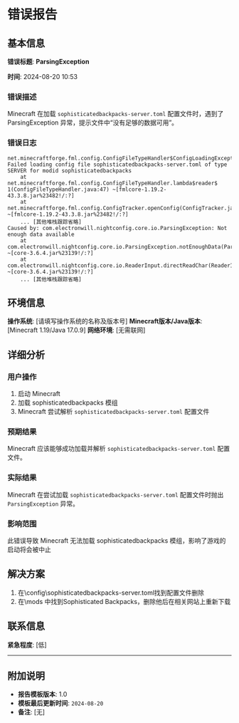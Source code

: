 # 错误报告

## 基本信息

**错误标题**: **ParsingException**

**时间**: 2024-08-20 10:53

### 错误描述

Minecraft 在加载 `sophisticatedbackpacks-server.toml` 配置文件时，遇到了 ParsingException 异常，提示文件中“没有足够的数据可用”。

### 错误日志

```log
net.minecraftforge.fml.config.ConfigFileTypeHandler$ConfigLoadingException: Failed loading config file sophisticatedbackpacks-server.toml of type SERVER for modid sophisticatedbackpacks
	at net.minecraftforge.fml.config.ConfigFileTypeHandler.lambda$reader$
1(ConfigFileTypeHandler.java:47) ~[fmlcore-1.19.2-43.3.8.jar%23482!/:?]
	at net.minecraftforge.fml.config.ConfigTracker.openConfig(ConfigTracker.java:60) ~[fmlcore-1.19.2-43.3.8.jar%23482!/:?]
	... [其他堆栈跟踪省略]
Caused by: com.electronwill.nightconfig.core.io.ParsingException: Not enough data available
	at com.electronwill.nightconfig.core.io.ParsingException.notEnoughData(ParsingException.java:22) ~[core-3.6.4.jar%23139!/:?]
	at com.electronwill.nightconfig.core.io.ReaderInput.directReadChar(ReaderInput.java:36) ~[core-3.6.4.jar%23139!/:?]
	... [其他堆栈跟踪省略]
```
## 环境信息

**操作系统**: [请填写操作系统的名称及版本号]
**Minecraft版本/Java版本**: [Minecraft 1.19/Java 17.0.9]
**网络环境**: [无需联网]

## 详细分析

### 用户操作
1. 启动 Minecraft
2. 加载 sophisticatedbackpacks 模组
3. Minecraft 尝试解析 `sophisticatedbackpacks-server.toml` 配置文件

### 预期结果
Minecraft 应该能够成功加载并解析 `sophisticatedbackpacks-server.toml` 配置文件。

### 实际结果
Minecraft 在尝试加载 `sophisticatedbackpacks-server.toml` 配置文件时抛出 `ParsingException` 异常。

### 影响范围
此错误导致 Minecraft 无法加载 sophisticatedbackpacks 模组，影响了游戏的启动将会被中止


## 解决方案

1. 在\config\sophisticatedbackpacks-server.toml找到配置文件删除
2. 在\mods 中找到Sophisticated Backpacks，删除他后在相关网站上重新下载

## 联系信息

**紧急程度**: [低]

---

## 附加说明

- **报告模板版本**: 1.0
- **模板最后更新时间**: `2024-08-20`
- **备注**: [无]
